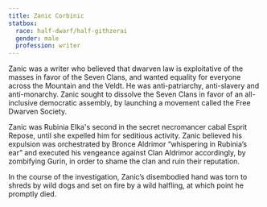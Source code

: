 ```yaml
---
title: Zanic Corbinic
statbox:
  race: half-dwarf/half-githzerai
  gender: male
  profession: writer
---
```


Zanic was a writer who believed that dwarven law is exploitative of the masses in favor of the Seven Clans, and wanted equality for everyone across the Mountain and the Veldt. He was anti-patriarchy, anti-slavery and anti-monarchy. Zanic sought to dissolve the Seven Clans in favor of an all-inclusive democratic assembly, by launching a movement called the Free Dwarven Society.

Zanic was Rubinia Elka's second in the secret necromancer cabal Esprit Repose, until she expelled him for seditious activity. Zanic believed his expulsion was orchestrated by Bronce Aldrimor “whispering in Rubinia’s ear” and executed his vengeance against Clan Aldrimor accordingly, by zombifying Gurin, in order to shame the clan and ruin their reputation.

In the course of the investigation, Zanic’s disembodied hand was torn to shreds by wild dogs and set on fire by a wild halfling, at which point he promptly died.
